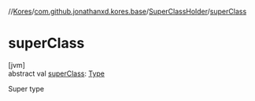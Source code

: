 //[Kores](../../../index.md)/[com.github.jonathanxd.kores.base](../index.md)/[SuperClassHolder](index.md)/[superClass](super-class.md)

# superClass

[jvm]\
abstract val [superClass](super-class.md): [Type](https://docs.oracle.com/javase/8/docs/api/java/lang/reflect/Type.html)

Super type
